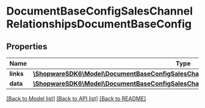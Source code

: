 # DocumentBaseConfigSalesChannelRelationshipsDocumentBaseConfig

## Properties
Name | Type | Description | Notes
------------ | ------------- | ------------- | -------------
**links** | [**\ShopwareSDK6\Model\DocumentBaseConfigSalesChannelRelationshipsDocumentBaseConfigLinks**](DocumentBaseConfigSalesChannelRelationshipsDocumentBaseConfigLinks.md) |  | [optional] 
**data** | [**\ShopwareSDK6\Model\DocumentBaseConfigSalesChannelRelationshipsDocumentBaseConfigData**](DocumentBaseConfigSalesChannelRelationshipsDocumentBaseConfigData.md) |  | [optional] 

[[Back to Model list]](../../README.md#documentation-for-models) [[Back to API list]](../../README.md#documentation-for-api-endpoints) [[Back to README]](../../README.md)

